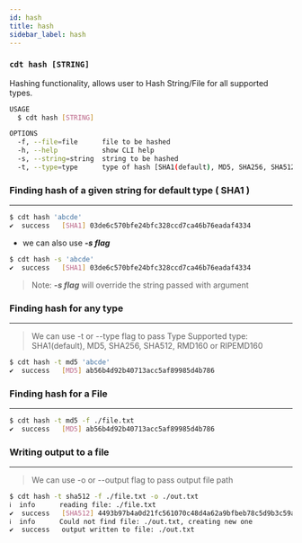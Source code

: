 ```yaml
---
id: hash
title: hash
sidebar_label: hash
---
```

### `cdt hash [STRING]`

Hashing functionality, allows user to Hash String/File for all supported types. 

``` bash
USAGE
  $ cdt hash [STRING]

OPTIONS
  -f, --file=file      file to be hashed
  -h, --help           show CLI help
  -s, --string=string  string to be hashed
  -t, --type=type      type of hash [SHA1(default), MD5, SHA256, SHA512, RMD160 or RIPEMD160]
```
### Finding hash of a given string for default type ( SHA1 )
------
``` bash
$ cdt hash 'abcde'
✔  success   [SHA1] 03de6c570bfe24bfc328ccd7ca46b76eadaf4334
```
* we can also use ***-s flag***

``` bash
$ cdt hash -s 'abcde'
✔  success   [SHA1] 03de6c570bfe24bfc328ccd7ca46b76eadaf4334
```
> Note: ***-s flag*** will override the string passed with argument

### Finding hash for any type
------
> We can use -t or --type flag to pass Type 
> Supported type: SHA1(default), MD5, SHA256, SHA512, RMD160 or RIPEMD160
``` bash
$ cdt hash -t md5 'abcde'
✔  success   [MD5] ab56b4d92b40713acc5af89985d4b786
```

### Finding hash for a File
------
``` bash
$ cdt hash -t md5 -f ./file.txt
✔  success   [MD5] ab56b4d92b40713acc5af89985d4b786
```

### Writing output to a file
------
> We can use -o or --output flag to pass output file path

``` bash
$ cdt hash -t sha512 -f ./file.txt -o ./out.txt
ℹ  info      reading file: ./file.txt
✔  success   [SHA512] 4493b97b4a0d21fc561070c48d4a62a9bfbeb78c5d9b3c59abf6d41f70da2e9bd45af63d8c62812cf41e50e352ec41b4f407f71d5778b575c503b70081e7a151
ℹ  info      Could not find file: ./out.txt, creating new one
✔  success   output written to file: ./out.txt
```

